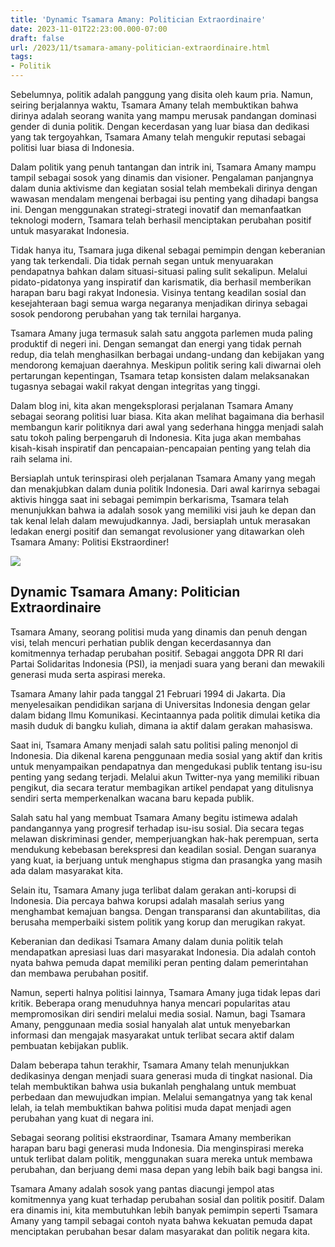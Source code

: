 ```yaml
---
title: 'Dynamic Tsamara Amany: Politician Extraordinaire'
date: 2023-11-01T22:23:00.000-07:00
draft: false
url: /2023/11/tsamara-amany-politician-extraordinaire.html
tags: 
- Politik
---
```


  

Sebelumnya, politik adalah panggung yang disita oleh kaum pria. Namun, seiring berjalannya waktu, Tsamara Amany telah membuktikan bahwa dirinya adalah seorang wanita yang mampu merusak pandangan dominasi gender di dunia politik. Dengan kecerdasan yang luar biasa dan dedikasi yang tak tergoyahkan, Tsamara Amany telah mengukir reputasi sebagai politisi luar biasa di Indonesia.

  

Dalam politik yang penuh tantangan dan intrik ini, Tsamara Amany mampu tampil sebagai sosok yang dinamis dan visioner. Pengalaman panjangnya dalam dunia aktivisme dan kegiatan sosial telah membekali dirinya dengan wawasan mendalam mengenai berbagai isu penting yang dihadapi bangsa ini. Dengan menggunakan strategi-strategi inovatif dan memanfaatkan teknologi modern, Tsamara telah berhasil menciptakan perubahan positif untuk masyarakat Indonesia.

  

Tidak hanya itu, Tsamara juga dikenal sebagai pemimpin dengan keberanian yang tak terkendali. Dia tidak pernah segan untuk menyuarakan pendapatnya bahkan dalam situasi-situasi paling sulit sekalipun. Melalui pidato-pidatonya yang inspiratif dan karismatik, dia berhasil memberikan harapan baru bagi rakyat Indonesia. Visinya tentang keadilan sosial dan kesejahteraan bagi semua warga negaranya menjadikan dirinya sebagai sosok pendorong perubahan yang tak ternilai harganya.

  

Tsamara Amany juga termasuk salah satu anggota parlemen muda paling produktif di negeri ini. Dengan semangat dan energi yang tidak pernah redup, dia telah menghasilkan berbagai undang-undang dan kebijakan yang mendorong kemajuan daerahnya. Meskipun politik sering kali diwarnai oleh pertarungan kepentingan, Tsamara tetap konsisten dalam melaksanakan tugasnya sebagai wakil rakyat dengan integritas yang tinggi.

  

Dalam blog ini, kita akan mengeksplorasi perjalanan Tsamara Amany sebagai seorang politisi luar biasa. Kita akan melihat bagaimana dia berhasil membangun karir politiknya dari awal yang sederhana hingga menjadi salah satu tokoh paling berpengaruh di Indonesia. Kita juga akan membahas kisah-kisah inspiratif dan pencapaian-pencapaian penting yang telah dia raih selama ini.

  

Bersiaplah untuk terinspirasi oleh perjalanan Tsamara Amany yang megah dan menakjubkan dalam dunia politik Indonesia. Dari awal karirnya sebagai aktivis hingga saat ini sebagai pemimpin berkarisma, Tsamara telah menunjukkan bahwa ia adalah sosok yang memiliki visi jauh ke depan dan tak kenal lelah dalam mewujudkannya. Jadi, bersiaplah untuk merasakan ledakan energi positif dan semangat revolusioner yang ditawarkan oleh Tsamara Amany: Politisi Ekstraordiner!

  

![](https://otonity.com/wp-content/uploads/2022/06/Tsamara-Amany.jpg)

  

## Dynamic Tsamara Amany: Politician Extraordinaire

  

Tsamara Amany, seorang politisi muda yang dinamis dan penuh dengan visi, telah mencuri perhatian publik dengan kecerdasannya dan komitmennya terhadap perubahan positif. Sebagai anggota DPR RI dari Partai Solidaritas Indonesia (PSI), ia menjadi suara yang berani dan mewakili generasi muda serta aspirasi mereka.

  

Tsamara Amany lahir pada tanggal 21 Februari 1994 di Jakarta. Dia menyelesaikan pendidikan sarjana di Universitas Indonesia dengan gelar dalam bidang Ilmu Komunikasi. Kecintaannya pada politik dimulai ketika dia masih duduk di bangku kuliah, dimana ia aktif dalam gerakan mahasiswa.

  

Saat ini, Tsamara Amany menjadi salah satu politisi paling menonjol di Indonesia. Dia dikenal karena penggunaan media sosial yang aktif dan kritis untuk menyampaikan pendapatnya dan mengedukasi publik tentang isu-isu penting yang sedang terjadi. Melalui akun Twitter-nya yang memiliki ribuan pengikut, dia secara teratur membagikan artikel pendapat yang ditulisnya sendiri serta memperkenalkan wacana baru kepada publik.

  

Salah satu hal yang membuat Tsamara Amany begitu istimewa adalah pandangannya yang progresif terhadap isu-isu sosial. Dia secara tegas melawan diskriminasi gender, memperjuangkan hak-hak perempuan, serta mendukung kebebasan berekspresi dan keadilan sosial. Dengan suaranya yang kuat, ia berjuang untuk menghapus stigma dan prasangka yang masih ada dalam masyarakat kita.

  

Selain itu, Tsamara Amany juga terlibat dalam gerakan anti-korupsi di Indonesia. Dia percaya bahwa korupsi adalah masalah serius yang menghambat kemajuan bangsa. Dengan transparansi dan akuntabilitas, dia berusaha memperbaiki sistem politik yang korup dan merugikan rakyat.

  

Keberanian dan dedikasi Tsamara Amany dalam dunia politik telah mendapatkan apresiasi luas dari masyarakat Indonesia. Dia adalah contoh nyata bahwa pemuda dapat memiliki peran penting dalam pemerintahan dan membawa perubahan positif.

  

Namun, seperti halnya politisi lainnya, Tsamara Amany juga tidak lepas dari kritik. Beberapa orang menuduhnya hanya mencari popularitas atau mempromosikan diri sendiri melalui media sosial. Namun, bagi Tsamara Amany, penggunaan media sosial hanyalah alat untuk menyebarkan informasi dan mengajak masyarakat untuk terlibat secara aktif dalam pembuatan kebijakan publik.

  

Dalam beberapa tahun terakhir, Tsamara Amany telah menunjukkan dedikasinya dengan menjadi suara generasi muda di tingkat nasional. Dia telah membuktikan bahwa usia bukanlah penghalang untuk membuat perbedaan dan mewujudkan impian. Melalui semangatnya yang tak kenal lelah, ia telah membuktikan bahwa politisi muda dapat menjadi agen perubahan yang kuat di negara ini.

  

Sebagai seorang politisi ekstraordinar, Tsamara Amany memberikan harapan baru bagi generasi muda Indonesia. Dia menginspirasi mereka untuk terlibat dalam politik, menggunakan suara mereka untuk membawa perubahan, dan berjuang demi masa depan yang lebih baik bagi bangsa ini.

  

Tsamara Amany adalah sosok yang pantas diacungi jempol atas komitmennya yang kuat terhadap perubahan sosial dan politik positif. Dalam era dinamis ini, kita membutuhkan lebih banyak pemimpin seperti Tsamara Amany yang tampil sebagai contoh nyata bahwa kekuatan pemuda dapat menciptakan perubahan besar dalam masyarakat dan politik negara kita.